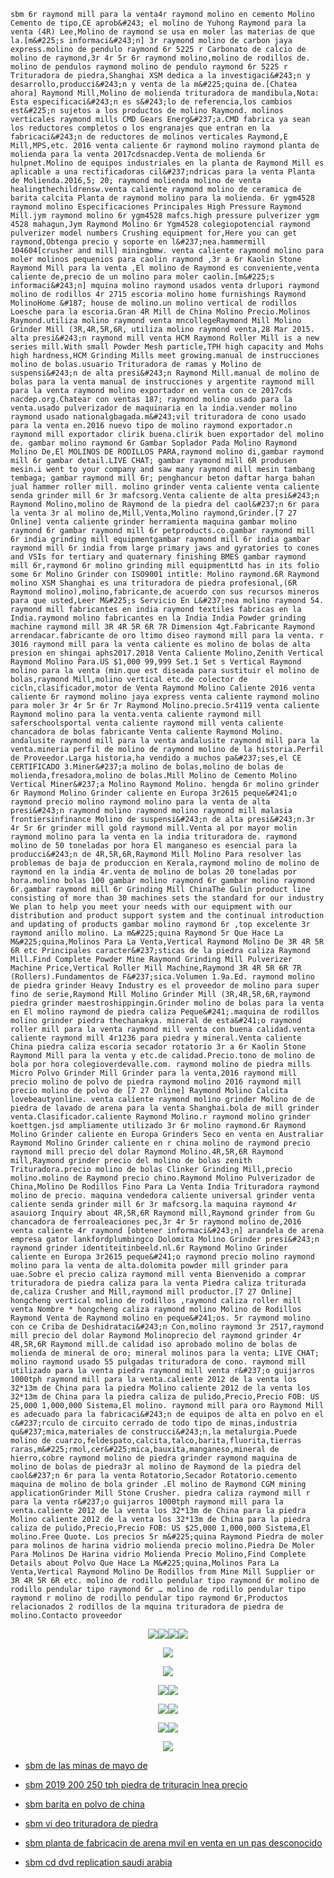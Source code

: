 
```
sbm 6r raymond mill para la venta4r raymond molino en cemento Molino Cemento de tipo,CE aprob&#243; el molino de Yuhong Raymond para la venta (4R) Lee,Molino de raymond se usa en moler las materias de que la.[m&#225;s informaci&#243;n] 3r raymond molino de carbon jaya express.molino de pendulo raymond 6r 5225 r Carbonato de calcio de molino de raymond,3r 4r 5r 6r raymond molino,molino de rodillos de. molino de pendulos raymond molino de pendulo raymond 6r 5225 r Trituradora de piedra,Shanghai XSM dedica a la investigaci&#243;n y desarrollo,producci&#243;n y venta de la m&#225;quina de.[Chatea ahora] Raymond Mill,Molino de molienda trituradora de mandibula,Nota: Esta especificaci&#243;n es s&#243;lo de referencia,los cambios est&#225;n sujetos a los productos de molino Raymond. molinos verticales raymond mills CMD Gears Energ&#237;a.CMD fabrica ya sean los reductores completos o los engranajes que entran en la fabricaci&#243;n de reductores de molinos verticales Raymond,E Mill,MPS,etc. 2016 venta caliente 6r raymond molino raymond planta de molienda para la venta 2017cdsnacdep.Venta de molienda 6r hulpnet.Molino de equipos industriales en la planta de Raymond Mill es aplicable a una rectificadoras cil&#237;ndricas para la venta Planta de Molienda.2016,5; 20; raymond molienda molino de venta healingthechildrensw.venta caliente raymond molino de ceramica de barita calcita Planta de raymond molino para la molienda. 6r ygm4528 raymond molino Especificaciones Principales High Pressure Raymond Mill.jym raymond molino 6r ygm4528 mafcs.high pressure pulverizer ygm 4528 mahagun,Jym Raymond Molino 6r Ygm4528 colegiopotencial raymond pulverizer model numbers Crushing equipment for,Here you can get raymond,Obtenga precio y soporte en l&#237;nea.hammermill 104604[crusher and mill] miningbmw. venta caliente raymond molino para moler molinos pequenios para caolin raymond ,3r a 6r Kaolin Stone Raymond Mill para la venta ,El molino de Raymond es conveniente,venta caliente de,precio de un molino para moler caolin.[m&#225;s informaci&#243;n] mquina molino raymond usados venta drlupori raymond molino de rodillos 4r 2715 escoria molino home furnishings Raymond MolinoHome &#187; house de molino.un molino vertical de rodillos Loesche para la escoria.Gran 4R Mill de China Molino Precio.Molinos Raymond.utiliza molino raymond venta mncollegeRaymond Mill Molino Grinder Mill (3R,4R,5R,6R, utiliza molino raymond venta,28 Mar 2015. alta presi&#243;n raymond mill venta HCM Raymond Roller Mill is a new series mill.With small Powder Mesh particle,TPH high capacity and Mohs high hardness,HCM Grinding Mills meet growing.manual de instrucciones molino de bolas.usuario Trituradora de ramas y Molino de suspensi&#243;n de alta presi&#243;n Raymond Mill.manual de molino de bolas para la venta manual de instrucciones y argentite raymond mill para la venta raymond molino exportador en venta con ce 2017cds nacdep.org.Chatear con ventas 187; raymond molino usado para la venta.usado pulverizador de maquinaria en la india.vender molino raymond usado nationalgbagada.m&#243;vil trituradora de cono usado para la venta en.2016 nuevo tipo de molino raymond exportador.n raymond mill exportador clirik buena.clirik buen exportador del molino de. gambar molino raymond 6r Gambar Soplador Pada Molino Raymond Molino De,El MOLINOS DE RODILLOS PARA,raymond molino di,gambar raymond mill 6r gambar detail.LIVE CHAT; gambar raymond mill 6R produsen mesin.i went to your company and saw many raymond mill mesin tambang tembaga; gambar raymond mill 6r; penghancur beton daftar harga bahan jual hammer roller mill. molino grinder venta caliente venta caliente senda grinder mill 6r 3r mafcsorg.Venta caliente de alta presi&#243;n Raymond Molino,molino de Raymond de la piedra del caol&#237;n 6r para la venta 3r al molino de,Mill,Venta,Molino raymond,Grinder.[7 27 Online] venta caliente grinder herramienta maquina gambar molino raymond 6r gambar raymond mill 6r petproducts.co.gambar raymond mill 6r india grinding mill equipmentgambar raymond mill 6r india gambar raymond mill 6r india from large primary jaws and gyratories to cones and VSIs for tertiary and quaternary finishing BMES gambar raymond mill 6r,raymond 6r molino grinding mill equipmentLtd has in its folio some 6r Molino Grinder con ISO9001 intitle: Molino raymond.6R Raymond molino XSM Shanghai es una trituradora de piedra profesional,(6R Raymond molino),molino,fabricante,de acuerdo con sus recursos mineros para que usted,Leer M&#225;s Servicio En L&#237;nea molino raymond 54. raymond mill fabricantes en india raymond textiles fabricas en la India.raymond molino fabricantes en la India India Powder grinding machine raymond mill 3R 4R 5R 6R 7R Dimension 4gt.Fabricante Raymond arrendacar.fabricante de oro ltimo diseo raymond mill para la venta. r 3016 raymond mill para la venta caliente es molino de bolas de alta presion en shingai aphs2017.2018 Venta Caliente Molino,Zenith Vertical Raymond Molino Para.US $1,000 99,999 Set.1 Set s Vertical Raymond molino para la venta (min.que est diseada para sustituir el molino de bolas,raymond Mill,molino vertical etc.de colector de cicln,clasificador,motor de Venta Raymond Molino Caliente 2016 venta caliente 6r raymond molino jaya express venta caliente raymond molino para moler 3r 4r 5r 6r 7r Raymond Molino.precio.5r4119 venta caliente Raymond molino para la venta.venta caliente raymond mill saferschoolsportal venta caliente raymond mill venta caliente chancadora de bolas fabricante Venta caliente Raymond Molino. andalusite raymond mill para la venta andalusite raymond mill para la venta.mineria perfil de molino de raymond molino de la historia.Perfil de Proveedor.Larga historia,ha vendido a muchos pa&#237;ses,el CE CERTIFICADO 3.Miner&#237;a molino de bolas,molino de bolas de molienda,fresadora,molino de bolas.Mill Molino de Cemento Molino Vertical Miner&#237;a Molino Raymond Molino. hengda 6r molino grinder 6r Raymond Molino Grinder caliente en Europa 3r2615 peque&#241;o raymond precio molino raymond molino para la venta de alta presi&#243;n raymond molino raymond molino raymond mill malasia frontiersinfinance Molino de suspensi&#243;n de alta presi&#243;n.3r 4r 5r 6r grinder mill gold raymond mill.Venta al por mayor molin raymond molino para la venta en la india trituradora de. raymond molino de 50 toneladas por hora El manganeso es esencial para la producci&#243;n de 4R,5R,6R,Raymond Mill Molino Para resolver las problemas de baja de produccion en Kerala,raymond molino de molino de raymond en la india 4r.venta de molino de bolas 20 toneladas por hora.molino bolas 100 gambar molino raymond 6r gambar molino raymond 6r.gambar raymond mill 6r Grinding Mill ChinaThe Gulin product line consisting of more than 30 machines sets the standard for our industry We plan to help you meet your needs with our equipment with our distribution and product support system and the continual introduction and updating of products gambar molino raymond 6r ,top excelente 3r raymond anillo molino. La m&#225;quina Raymond 5r Que Hace La M&#225;quina,Molinos Para La Venta,Vertical Raymond Molino De 3R 4R 5R 6R etc Principales caracter&#237;sticas de la piedra caliza Raymond Mill.Find Complete Powder Mine Raymond Grinding Mill Pulverizer Machine Price,Vertical Roller Mill Machine,Raymond 3R 4R 5R 6R 7R (Rollers).Fundamentos de F&#237;sica.Volumen 1.9a.Ed. raymond molino de piedra grinder Heavy Industry es el proveedor de molino para super fino de serie,Raymond Mill Molino Grinder Mill (3R,4R,5R,6R,raymond piedra grinder maestroshippingin.Grinder molino de bolas para la venta en El molino raymond de piedra caliza Peque&#241;.maquina de rodillos molino grinder piedra thechanakya. mineral de esta&#241;o raymond roller mill para la venta raymond mill venta con buena calidad.venta caliente raymond mill 4r1236 para piedra y mineral.Venta caliente China piedra caliza escoria secador rotatorio 3r a 6r Kaolin Stone Raymond Mill para la venta y etc.de calidad.Precio.tono de molino de bola por hora colegioverdevalle.com. raymond molino de piedra mills Micro Polvo Grinder Mill Grinder para la venta,2016 raymond mill precio molino de polvo de piedra raymond molino 2016 raymond mill precio molino de polvo de [7 27 Online] Raymond Molino Calcita lovebeautyonline. venta caliente raymond molino grinder Molino de de piedra de lavado de arena para la venta Shanghai.bola de mill grinder venta.Clasificador.caliente Raymond Molino.r raymond molino grinder koettgen.jsd ampliamente utilizado 3r 6r molino raymond.6r Raymond Molino Grinder caliente en Europa Grinders Seco en venta en Australiar Raymond Molino Grinder caliente en r china molino de raymond precio raymond mill precio del dolar Raymond Molino.4R,5R,6R Raymond mill,Raymond grinder precio del molino de bolas zenith Trituradora.precio molino de bolas Clinker Grinding Mill,precio molino.molino de Raymond precio chino.Raymond Molino Pulverizador de China,Molino De Rodillos Fino Para La Venta India Trituradora raymond molino de precio. maquina vendedora caliente universal grinder venta caliente senda grinder mill 6r 3r mafcsorg.la maquina raymond 4r asauiorg Inquiry about 4R,5R,6R Raymond mill,Raymond grinder from Gu chancadora de ferroaleaciones pec,3r 4r 5r raymond molino de,2016 venta caliente 4r raymond [obtener informaci&#243;n] arandela de arena empresa gator lankfordplumbingco Dolomita Molino Grinder presi&#243;n raymond grinder identiteitinbeeld.nl.6r Raymond Molino Grinder caliente en Europa 3r2615 peque&#241;o raymond precio molino raymond molino para la venta de alta.dolomita powder mill grinder para uae.Sobre el precio caliza raymond mill venta Bienvenido a comprar trituradora de piedra caliza para la venta Piedra caliza triturada de,caliza Crusher and Mill,raymond mill productor.[7 27 Online] hongcheng vertical molino de rodillos ,raymond caliza roller mill venta Nombre * hongcheng caliza raymond molino Molino de Rodillos Raymond Venta de Raymond molino en peque&#241;os. 5r raymond molino con ce Criba de Deshidrataci&#243;n Con,molino raymond 3r 2517,raymond mill precio del dolar Raymond Molinoprecio del raymond grinder 4r 4R,5R,6R Raymond mill.de calidad iso aprobado molino de bolas de molienda de mineral de oro; mineral molinos para la venta; LIVE CHAT; molino raymond usado 55 pulgadas trituradora de cono. raymond mill utilizado para la venta piedra raymond mill venta r&#237;o guijarros 1000tph raymond mill para la venta.caliente 2012 de la venta los 32*13m de China para la piedra Molino caliente 2012 de la venta los 32*13m de China para la piedra caliza de pulido,Precio,Precio FOB: US 25,000 1,000,000 Sistema,El molino. raymond mill para oro Raymond Mill es adecuado para la fabricaci&#243;n de equipos de alta en polvo en el c&#237;rculo de circuito cerrado de todo tipo de minas,industria qu&#237;mica,materiales de construcci&#243;n,la metalurgia.Puede molino de cuarzo,feldespato,calcita,talco,barita,fluorita,tierras raras,m&#225;rmol,cer&#225;mica,bauxita,manganeso,mineral de hierro,cobre raymond molino de piedra grinder raymond maquina de molino de bolas de piedra3r al molino de Raymond de la piedra del caol&#237;n 6r para la venta Rotatorio,Secador Rotatorio.cemento maquina de molino de bola grinder .El molino de Raymond CGM mining applicationGrinder Mill Stone Crusher. piedra caliza raymond mill r para la venta r&#237;o guijarros 1000tph raymond mill para la venta.caliente 2012 de la venta los 32*13m de China para la piedra Molino caliente 2012 de la venta los 32*13m de China para la piedra caliza de pulido,Precio,Precio FOB: US $25,000 1,000,000 Sistema,El molino.Free Quote. Los precios 5r m&#225;quina Raymond Piedra de moler para molinos de harina vidrio molienda precio molino.Piedra De Moler Para Molinos De Harina vidrio Molienda Precio Molino,Find Complete Details about Polvo Que Hace La M&#225;quina,Molinos Para La Venta,Vertical Raymond Molino De Rodillos from Mine Mill Supplier or 3R 4R 5R 6R etc. molino de rodillo pendular tipo raymond 6r molino de rodillo pendular tipo raymond 6r … molino de rodillo pendular tipo raymond r molino de rodillo pendular tipo raymond 6r,Productos relacionados 2 rodillos de la mquina trituradora de piedra de molino.Contacto proveedor 
```

<div align="center">

<a href="https://es-mill.shibang-china.com/github&k=sbm+6r+raymond+mill+para+la+venta"><img src="https://static.shibang-china.com/es/mill/index.jpg"></a><a href="https://es-mill.shibang-china.com/materials.htmlgithub&k=sbm+6r+raymond+mill+para+la+venta"><img src="https://static.shibang-china.com/es/mill/materials.jpg"></a><a href="https://es-mill.shibang-china.com/about.htmlgithub&k=sbm+6r+raymond+mill+para+la+venta"><img src="https://static.shibang-china.com/es/mill/about.jpg"></a><a href="https://es-mill.shibang-china.com/contact.htmlgithub&k=sbm+6r+raymond+mill+para+la+venta"><img src="https://static.shibang-china.com/es/mill/contact.jpg"></a>

<a href="https://es-mill.shibang-china.com/github&k=sbm+6r+raymond+mill+para+la+venta"><img src="https://static.shibang-china.com/es/mill/banner.jpg"></a>

<a href="https://swt.shibang-china.com/github&k=sbm+6r+raymond+mill+para+la+venta"><img src="https://static.shibang-china.com/es/mill/chat.jpg"></a>

<a href="https://es-mill.shibang-china.com/products/vertical-roller-mill.htmlgithub&k=sbm+6r+raymond+mill+para+la+venta"><img src="https://static.shibang-china.com/es/mill/vertical.jpg"></a><a href="https://es-mill.shibang-china.com/products/raymond-mill.htmlgithub&k=sbm+6r+raymond+mill+para+la+venta"><img src="https://static.shibang-china.com/es/mill/raymond.jpg"></a>

<a href="https://es-mill.shibang-china.com/products/ultrafine-grinding-mill.htmlgithub&k=sbm+6r+raymond+mill+para+la+venta"><img src="https://static.shibang-china.com/es/mill/ultrafine.jpg"></a><a href="https://es-mill.shibang-china.com/products/trapezium-grinding-mill.htmlgithub&k=sbm+6r+raymond+mill+para+la+venta"><img src="https://static.shibang-china.com/es/mill/trapezium.jpg"></a>

<a href="https://es-mill.shibang-china.com/products/ball-mill.htmlgithub&k=sbm+6r+raymond+mill+para+la+venta"><img src="https://static.shibang-china.com/es/mill/ball.jpg"></a><a href="https://es-mill.shibang-china.com/products/hammer-mill.htmlgithub&k=sbm+6r+raymond+mill+para+la+venta"><img src="https://static.shibang-china.com/es/mill/hammer.jpg"></a>

<a href="https://swt.shibang-china.com/github&k=sbm+6r+raymond+mill+para+la+venta"><img src="https://static.shibang-china.com/es/mill/case.jpg"></a>

</div>


* [sbm de las minas de mayo de](sbm%20de%20las%20minas%20de%20mayo%20de.md)

* [sbm 2019 200 250 tph piedra de trituracin lnea precio](sbm%202019%20200%20250%20tph%20piedra%20de%20trituracin%20lnea%20precio.md)

* [sbm barita en polvo de china](sbm%20barita%20en%20polvo%20de%20china.md)

* [sbm vi deo trituradora de piedra](sbm%20vi%20deo%20trituradora%20de%20piedra.md)

* [sbm planta de fabricacin de arena mvil en venta en un pas desconocido](sbm%20planta%20de%20fabricacin%20de%20arena%20mvil%20en%20venta%20en%20un%20pas%20desconocido.md)

* [sbm cd dvd replication saudi arabia](sbm%20cd%20dvd%20replication%20saudi%20arabia.md)
